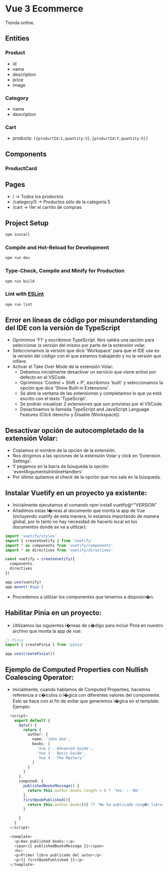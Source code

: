 # Vue 3 Ecommerce

Tienda online.

## Entities

### Product
- id
- name
- description
- price
- image

### Category
- name
- description

### Cart
- products: `[{productId:1,quantity:3},{productId:7,quantity:5}]`

## Components

### ProductCard

## Pages
- / -> Todos los productos
- /category/5 -> Productos sólo de la categoría 5
- /cart -> Ver el carrito de compras









## Project Setup

```sh
npm install
```

### Compile and Hot-Reload for Development

```sh
npm run dev
```

### Type-Check, Compile and Minify for Production

```sh
npm run build
```

### Lint with [ESLint](https://eslint.org/)

```sh
npm run lint
```

## Error en líneas de código por misunderstanding del IDE con la versión de TypeScript

- Oprimimos 'F1' y escribimos TypeScript. Nos saldra una opción para seleccionar la versión del mismo por parte de la extensión volar.
- Seleccionamos la versión que dice 'Workspace' para que el IDE use es la versión del código con el que estamos trabajando y no la versión que infiere.
- Activar el Take Over Mode de la extensión Volar:
    - Debemos inicialmente desactivar un servicio que viene activo por defecto en el VSCode. 
    - Oprimimos 'Control + Shift + P', escribimos 'built' y seleccionamos la opción que dice 'Show Built-in Extensions'.
    - Se abre la ventana de las extensiones y completamos lo que ya está escrito con el texto 'TypeScript'.
    - Se podrán visualizar 2 extensiones que son provistas por el VSCode.
    - Desactivamos la llamada TypeScript and JavaScript Language Features (Click derecho y Disable (Workspace)).


## Desactivar opción de autocompletado de la extensión Volar:
- Copiamos el nombre de la opción de la extensión.
- Nos dirigimos a las opciones de la extensión Volar y click en 'Extension Settings'.
- Y pegamos en la barra de búsqueda la opción: 'eventArgumentsInInlineHandlers'
- Por último quitamos el check de la opción que nos sale en la búsqueda.



## Instalar Vuetify en un proyecto ya existente:

- Inicialmente ejecutamos el comando npm install vuetify@^"VERSION"
- Añadimos estas l�neas al documento que monta la app de Vue (incluyendo vuetify de esta manera, lo estamos importando de manera global, por lo tanto no hay necesidad de hacerlo local en los documentos donde se va a utilizar):

```typescript
import 'vuetify/styles'
import { createVuetify } from 'vuetify'
import * as components from 'vuetify/components'
import * as directives from 'vuetify/directives'

const vuetify = createVuetify({
  components,
  directives
})

app.use(vuetify)
app.mount('#app')
```
- Procedemos a utilizar los componentes que tenemos a disposici�n.



## Habilitar Pinia en un proyecto:

- Utilizamos las siguientes l�neas de c�digo para incluir Pinia en nuestro archivo que monta la app de vue:
```typescript
// Pinia
import { createPinia } from 'pinia'

app.use(createPinia())
```

## Ejemplo de Computed Properties con Nullish Coalescing Operator:

- Inicialmente, cuando hablamos de Computed Properties, hacemos referencia a c�lculos o l�gica con diferentes valores del componente. Esto se hace con el fin de evitar que generemos l�gica en el template. Ejemplo:

```typescript
  <script>
    export default {
      data() {
        return {
          author: {
            name: 'John Doe',
            books: [
              'Vue 2 - Advanced Guide',
              'Vue 3 - Basic Guide',
              'Vue 4 - The Mystery'
            ]
          }
        }
      },
      computed: {
        publishedBooksMessage() {
          return this.author.books.length > 0 ? 'Yes' : 'No'
        },
        firstBookPublished(){
          return this.author.books[0] ?? 'No ha publicado ning�n libro'
        }

      }
    }
  </script>

  <template>
    <p>Has published books:</p>
    <span>{{ publishedBooksMessage }}</span>
    <hr>
    <p>Primer libro publicado del autor</p>
    <p>{{ firstBookPublished }}</p>
  </template>
```